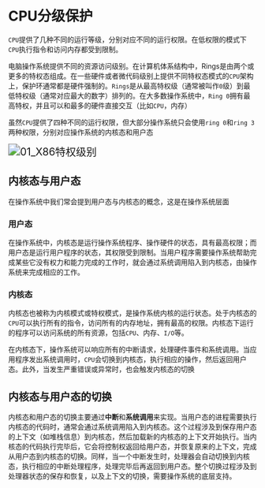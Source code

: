 # CPU分级保护

`CPU`提供了几种不同的运行等级，分别对应不同的运行权限。在低权限的模式下`CPU`执行指令和访问内存都受到限制。

电脑操作系统提供不同的资源访问级别。在计算机体系结构中，Rings是由两个或更多的特权态组成。在一些硬件或者微代码级别上提供不同特权态模式的`CPU`架构上，保护环通常都是硬件强制的。`Rings`是从最高特权级（通常被叫作`0`级）到最低特权级（通常对应最大的数字）排列的。在大多数操作系统中，`Ring 0`拥有最高特权，并且可以和最多的硬件直接交互（比如`CPU`，内存）

虽然`CPU`提供了四种不同的运行权限，但大部分操作系统只会使用`ring 0`和`ring 3`两种权限，分别对应操作系统的内核态和用户态

<img src=".\img\01_X86特权级别.png" alt="01_X86特权级别" style="zoom: 150%;" />

## 内核态与用户态

在操作系统中我们常会提到用户态与内核态的概念，这是在操作系统层面

### 用户态

在操作系统中，内核态是运行操作系统程序、操作硬件的状态，具有最高权限；而用户态是运行用户程序的状态，其权限受到限制。当用户程序需要操作系统帮助完成某些它没有权力和能力完成的工作时，就会通过系统调用陷入到内核态，由操作系统来完成相应的工作。

### 内核态

内核态也被称为内核模式或特权模式，是操作系统内核的运行状态。处于内核态的`CPU`可以执行所有的指令，访问所有的内存地址，拥有最高的权限。内核态下运行的程序可以访问系统的所有资源，包括`CPU`、内存、`I/O`等。

在内核态下，操作系统可以响应所有的中断请求，处理硬件事件和系统调用。当应用程序发出系统调用时，`CPU`会切换到内核态，执行相应的操作，然后返回用户态。此外，当发生严重错误或异常时，也会触发内核态的切换

## 内核态与用户态的切换

内核态和用户态的切换主要通过**中断**和**系统调用**来实现。当用户态的进程需要执行内核态的代码时，通常会通过系统调用陷入到内核态。这个过程涉及到保存用户态的上下文（如堆栈信息）到内核态，然后加载新的内核态的上下文开始执行。当内核态的代码执行完毕后，它会将控制权返回给用户态，并恢复原来的上下文，完成从用户态到内核态的切换。同样，当一个中断发生时，处理器会自动切换到内核态，执行相应的中断处理程序，处理完毕后再返回到用户态。整个切换过程涉及到处理器状态的保存和恢复，以及上下文的切换，需要操作系统的底层支持。

